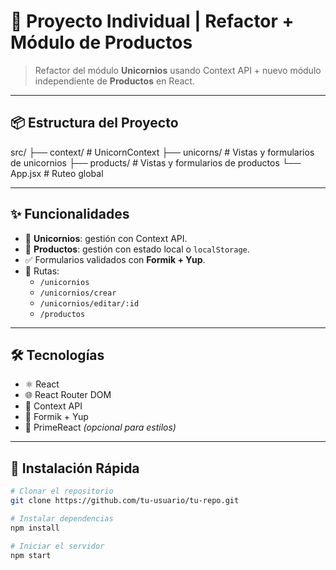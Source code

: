 # 🦄 Proyecto Individual | Refactor + Módulo de Productos

> Refactor del módulo **Unicornios** usando Context API + nuevo módulo independiente de **Productos** en React.

---

## 📦 Estructura del Proyecto

src/ ├── context/ # UnicornContext 
      ├── unicorns/ # Vistas y formularios de unicornios 
        ├── products/ # Vistas y formularios de productos 
          └── App.jsx # Ruteo global

          
---

## ✨ Funcionalidades

- 🦄 **Unicornios**: gestión con Context API.
- 🛒 **Productos**: gestión con estado local o `localStorage`.
- ✅ Formularios validados con **Formik + Yup**.
- 🔀 Rutas:
  - `/unicornios`
  - `/unicornios/crear`
  - `/unicornios/editar/:id`
  - `/productos`

---

## 🛠️ Tecnologías

- ⚛️ React
- 🌐 React Router DOM
- 🎯 Context API
- 📝 Formik + Yup
- 🎨 PrimeReact *(opcional para estilos)*

---

## 🚀 Instalación Rápida

```bash
# Clonar el repositorio
git clone https://github.com/tu-usuario/tu-repo.git

# Instalar dependencias
npm install

# Iniciar el servidor
npm start
